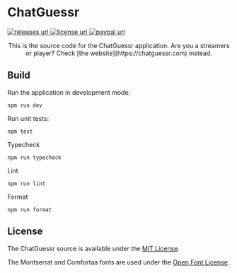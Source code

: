# ChatGuessr

<p>
  <a href="https://github.com/tzhf/chatguessr-electron-vite/releases">
     <img alt="releases url" src="https://img.shields.io/github/v/release/tzhf/chatguessr-electron-vite?style=for-the-badge&labelColor=1C1E26&color=61ffca"/>
  </a>
  <a href="https://github.com/tzhf/chatguessr-electron-vite/blob/main/LICENSE">
    <img alt="license url" src="https://img.shields.io/badge/license%20-MIT-1C1E26?style=for-the-badge&labelColor=1C1E26&color=61ffca"/>
  </a>
  <a href="https://paypal.me/chatguessr">
    <img alt="paypal url" src="https://img.shields.io/badge/support%20on-paypal-1C1E26?style=for-the-badge&labelColor=1C1E26&color=B181F1"/>
  </a>
</p>

<center>This is the source code for the ChatGuessr application. Are you a streamers or player? Check [the website](https://chatguessr.com) instead.</center>

## Build

Run the application in development mode:

```
npm run dev
```

Run unit tests:

```
npm test
```

Typecheck

```
npm run typecheck
```

Lint

```
npm run lint
```

Format

```
npm run format
```

## License

The ChatGuessr source is available under the [MIT License](./LICENSE).

The Montserrat and Comfortaa fonts are used under the [Open Font License](https://scripts.sil.org/cms/scripts/page.php?site_id=nrsi&id=OFL).
